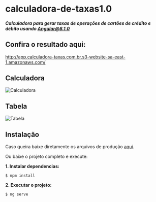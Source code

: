 # calculadora-de-taxas1.0

##### Calculadora para gerar taxas de operações de cartões de crédito e débito usando Angular@8.1.0

## Confira o resultado aqui:

http://app.calculadora-taxas.com.br.s3-website-sa-east-1.amazonaws.com/

## Calculadora

![Calculadora](https://github.com/correamarcio/calculadora-de-taxas/blob/master/public/img/calc.PNG?raw=true)

## Tabela

![Tabela](https://github.com/correamarcio/calculadora-de-taxas/blob/master/public/img/tabela.PNG)

## Instalação

Caso queira baixe diretamente os arquivos de produção [aqui](https://github.com/correamarcio/calculadora-de-taxas/blob/master/calculadora-de-taxas%20--PROD.rar?raw=true).

Ou baixe o projeto completo e execute:

**1. Instalar dependencias:**

```shell
$ npm install
```

**2. Executar o projeto:**

```shell
$ ng serve
```
